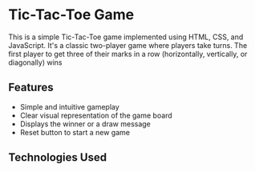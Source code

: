 # Tic-Tac-Toe Game
This is a simple Tic-Tac-Toe game implemented using HTML, CSS, and JavaScript.  It's a classic two-player game where players take turns. The first player to get three of their marks in a row (horizontally, vertically, or diagonally) wins

## Features
*   Simple and intuitive gameplay
*   Clear visual representation of the game board
*   Displays the winner or a draw message
*   Reset button to start a new game
  
## Technologies Used

